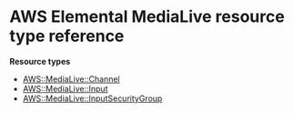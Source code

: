 # AWS Elemental MediaLive resource type reference<a name="AWS_MediaLive"></a>

**Resource types**
+ [AWS::MediaLive::Channel](aws-resource-medialive-channel.md)
+ [AWS::MediaLive::Input](aws-resource-medialive-input.md)
+ [AWS::MediaLive::InputSecurityGroup](aws-resource-medialive-inputsecuritygroup.md)